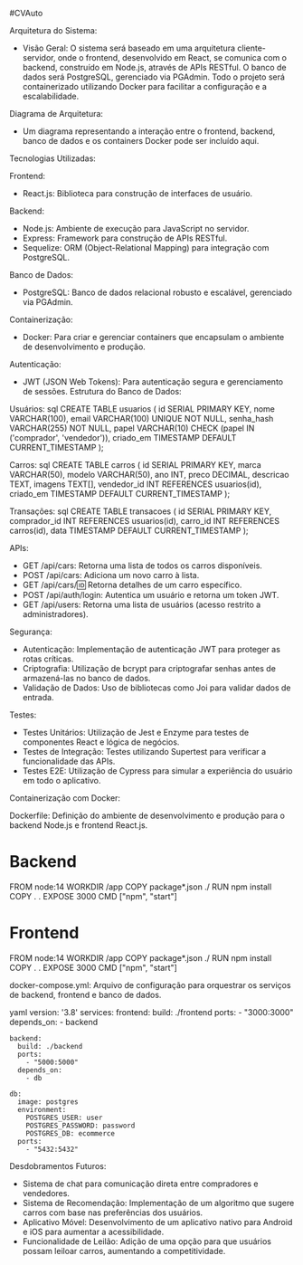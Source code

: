 #CVAuto

Arquitetura do Sistema:
- Visão Geral: O sistema será baseado em uma arquitetura cliente-servidor, onde o frontend, desenvolvido em React, se comunica com o backend, construído em Node.js, através de APIs RESTful. O banco de dados será PostgreSQL, gerenciado via PGAdmin. Todo o projeto será containerizado utilizando Docker para facilitar a configuração e a escalabilidade.

Diagrama de Arquitetura:
- Um diagrama representando a interação entre o frontend, backend, banco de dados e os containers Docker pode ser incluído aqui.

Tecnologias Utilizadas:

Frontend: 
  - React.js: Biblioteca para construção de interfaces de usuário.

Backend:
  - Node.js: Ambiente de execução para JavaScript no servidor.
  - Express: Framework para construção de APIs RESTful.
  - Sequelize: ORM (Object-Relational Mapping) para integração com PostgreSQL.

Banco de Dados: 
  - PostgreSQL: Banco de dados relacional robusto e escalável, gerenciado via PGAdmin.

Containerização:
- Docker: Para criar e gerenciar containers que encapsulam o ambiente de desenvolvimento e produção.

Autenticação:
  - JWT (JSON Web Tokens): Para autenticação segura e gerenciamento de sessões.
Estrutura do Banco de Dados:

Usuários:
  sql
  CREATE TABLE usuarios (
      id SERIAL PRIMARY KEY,
      nome VARCHAR(100),
      email VARCHAR(100) UNIQUE NOT NULL,
      senha_hash VARCHAR(255) NOT NULL,
      papel VARCHAR(10) CHECK (papel IN ('comprador', 'vendedor')),
      criado_em TIMESTAMP DEFAULT CURRENT_TIMESTAMP
  );
  

Carros:
  sql
  CREATE TABLE carros (
      id SERIAL PRIMARY KEY,
      marca VARCHAR(50),
      modelo VARCHAR(50),
      ano INT,
      preco DECIMAL,
      descricao TEXT,
      imagens TEXT[],
      vendedor_id INT REFERENCES usuarios(id),
      criado_em TIMESTAMP DEFAULT CURRENT_TIMESTAMP
  );
  




Transações:
  sql
  CREATE TABLE transacoes (
      id SERIAL PRIMARY KEY,
      comprador_id INT REFERENCES usuarios(id),
      carro_id INT REFERENCES carros(id),
      data TIMESTAMP DEFAULT CURRENT_TIMESTAMP
  );

APIs:
- GET /api/cars: Retorna uma lista de todos os carros disponíveis.
- POST /api/cars: Adiciona um novo carro à lista.
- GET /api/cars/:id: Retorna detalhes de um carro específico.
- POST /api/auth/login: Autentica um usuário e retorna um token JWT.
- GET /api/users: Retorna uma lista de usuários (acesso restrito a administradores).


Segurança:
- Autenticação: Implementação de autenticação JWT para proteger as rotas críticas.
- Criptografia: Utilização de bcrypt para criptografar senhas antes de armazená-las no banco de dados.
- Validação de Dados: Uso de bibliotecas como Joi para validar dados de entrada.


Testes:
- Testes Unitários: Utilização de Jest e Enzyme para testes de componentes React e lógica de negócios.
- Testes de Integração: Testes utilizando Supertest para verificar a funcionalidade das APIs.
- Testes E2E: Utilização de Cypress para simular a experiência do usuário em todo o aplicativo.

Containerização com Docker:

Dockerfile: Definição do ambiente de desenvolvimento e produção para o backend Node.js e frontend React.js.


  # Backend

  FROM node:14
  WORKDIR /app
  COPY package*.json ./
  RUN npm install
  COPY . .
  EXPOSE 3000
  CMD ["npm", "start"]



  # Frontend

  FROM node:14
  WORKDIR /app
  COPY package*.json ./
  RUN npm install
  COPY . .
  EXPOSE 3000
  CMD ["npm", "start"]
  


docker-compose.yml: Arquivo de configuração para orquestrar os serviços de backend, frontend e banco de dados.
  
yaml
  version: '3.8'
  services:
    frontend:
      build: ./frontend
      ports:
        - "3000:3000"
      depends_on:
        - backend

    backend:
      build: ./backend
      ports:
        - "5000:5000"
      depends_on:
        - db

    db:
      image: postgres
      environment:
        POSTGRES_USER: user
        POSTGRES_PASSWORD: password
        POSTGRES_DB: ecommerce
      ports:
        - "5432:5432"
  


Desdobramentos Futuros:

- Sistema de chat para comunicação direta entre compradores e vendedores.
- Sistema de Recomendação: Implementação de um algoritmo que sugere carros com base nas preferências dos usuários.
- Aplicativo Móvel: Desenvolvimento de um aplicativo nativo para Android e iOS para aumentar a acessibilidade.
- Funcionalidade de Leilão: Adição de uma opção para que usuários possam leiloar carros, aumentando a competitividade.

